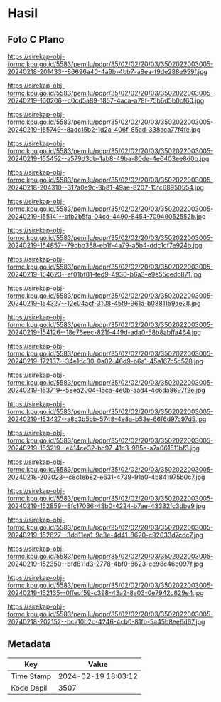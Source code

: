 # Hasil

## Foto C Plano

https://sirekap-obj-formc.kpu.go.id/5583/pemilu/pdpr/35/02/02/20/03/3502022003005-20240218-201433--86696a40-4a9b-4bb7-a8ea-f9de288e959f.jpg

https://sirekap-obj-formc.kpu.go.id/5583/pemilu/pdpr/35/02/02/20/03/3502022003005-20240219-160206--c0cd5a89-1857-4aca-a78f-75b6d5b0cf60.jpg

https://sirekap-obj-formc.kpu.go.id/5583/pemilu/pdpr/35/02/02/20/03/3502022003005-20240219-155749--8adc15b2-1d2a-406f-85ad-338aca77f4fe.jpg

https://sirekap-obj-formc.kpu.go.id/5583/pemilu/pdpr/35/02/02/20/03/3502022003005-20240219-155452--a579d3db-1ab8-49ba-80de-4e6403ee8d0b.jpg

https://sirekap-obj-formc.kpu.go.id/5583/pemilu/pdpr/35/02/02/20/03/3502022003005-20240218-204310--317a0e9c-3b81-49ae-8207-15fc68950554.jpg

https://sirekap-obj-formc.kpu.go.id/5583/pemilu/pdpr/35/02/02/20/03/3502022003005-20240219-155141--bfb2b5fa-04cd-4490-8454-70949052552b.jpg

https://sirekap-obj-formc.kpu.go.id/5583/pemilu/pdpr/35/02/02/20/03/3502022003005-20240219-154857--79cbb358-eb1f-4a79-a5b4-ddc1cf7e924b.jpg

https://sirekap-obj-formc.kpu.go.id/5583/pemilu/pdpr/35/02/02/20/03/3502022003005-20240219-154623--ef01bf81-fed9-4930-b6a3-e9e55cedc871.jpg

https://sirekap-obj-formc.kpu.go.id/5583/pemilu/pdpr/35/02/02/20/03/3502022003005-20240219-154327--12e04acf-3108-45f9-961a-b0881159ae28.jpg

https://sirekap-obj-formc.kpu.go.id/5583/pemilu/pdpr/35/02/02/20/03/3502022003005-20240219-154126--18e76eec-821f-449d-ada0-58b8abffa464.jpg

https://sirekap-obj-formc.kpu.go.id/5583/pemilu/pdpr/35/02/02/20/03/3502022003005-20240219-172137--34e1dc30-0a02-46d9-b6a1-45a167c5c528.jpg

https://sirekap-obj-formc.kpu.go.id/5583/pemilu/pdpr/35/02/02/20/03/3502022003005-20240219-153719--58ea2004-15ca-4e0b-aad4-4c6da8697f2e.jpg

https://sirekap-obj-formc.kpu.go.id/5583/pemilu/pdpr/35/02/02/20/03/3502022003005-20240219-153427--a8c3b5bb-5748-4e8a-b53e-66f6d97c97d5.jpg

https://sirekap-obj-formc.kpu.go.id/5583/pemilu/pdpr/35/02/02/20/03/3502022003005-20240219-153219--e414ce32-bc97-41c3-985e-a7a061511bf3.jpg

https://sirekap-obj-formc.kpu.go.id/5583/pemilu/pdpr/35/02/02/20/03/3502022003005-20240218-203023--c8c1eb82-e631-4739-91a0-4b841975b0c7.jpg

https://sirekap-obj-formc.kpu.go.id/5583/pemilu/pdpr/35/02/02/20/03/3502022003005-20240219-152859--8fc17036-43b0-4224-b7ae-43332fc3dbe9.jpg

https://sirekap-obj-formc.kpu.go.id/5583/pemilu/pdpr/35/02/02/20/03/3502022003005-20240219-152627--3dd11ea1-9c3e-4d41-8620-c92033d7cdc7.jpg

https://sirekap-obj-formc.kpu.go.id/5583/pemilu/pdpr/35/02/02/20/03/3502022003005-20240219-152350--bfd811d3-2778-4bf0-8623-ee98c46b097f.jpg

https://sirekap-obj-formc.kpu.go.id/5583/pemilu/pdpr/35/02/02/20/03/3502022003005-20240219-152135--0ffecf59-c398-43a2-8a03-0e7942c829e4.jpg

https://sirekap-obj-formc.kpu.go.id/5583/pemilu/pdpr/35/02/02/20/03/3502022003005-20240218-202152--bca10b2c-4246-4cb0-81fb-5a45b8ee6d67.jpg


## Metadata

| Key        | Value               |
| ---------- | ------------------- |
| Time Stamp | 2024-02-19 18:03:12 |
| Kode Dapil | 3507                |



